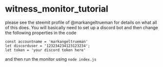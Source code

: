# witness_monitor_tutorial

please see the steemit profile of @markangeltrueman for details on what all of this does. You will basically need to set up a discord bot and then change the following properties in the code

```
const accountname = 'markangeltrueman' 
let discorduser = '123234234123123234';
let token = 'your discord token here'
```

and then run the monitor using `node index.js`
